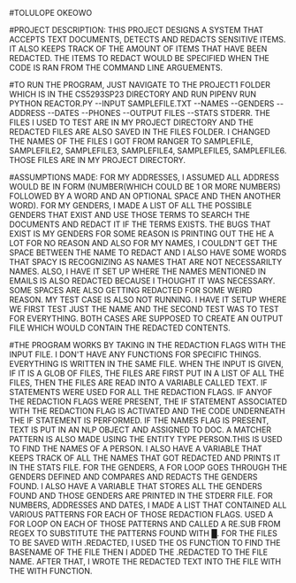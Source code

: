#TOLULOPE OKEOWO

#PROJECT DESCRIPTION: THIS PROJECT DESIGNS A SYSTEM THAT ACCEPTS TEXT DOCUMENTS, DETECTS AND REDACTS SENSITIVE ITEMS. IT ALSO KEEPS TRACK OF THE AMOUNT OF ITEMS THAT HAVE BEEN REDACTED. THE ITEMS TO REDACT WOULD BE SPECIFIED WHEN THE CODE IS RAN FROM THE COMMAND LINE ARGUEMENTS. 

#TO RUN THE PROGRAM, JUST NAVIGATE TO THE PROJECT1 FOLDER WHICH IS IN THE CS5293SP23 DIRECTORY AND RUN PIPENV RUN PYTHON REACTOR.PY --INPUT SAMPLEFILE.TXT --NAMES --GENDERS --ADDRESS --DATES --PHONES --OUTPUT FILES --STATS STDERR. THE FILES I USED TO TEST ARE IN MY PROJECT DIRECTORY AND THE REDACTED FILES ARE ALSO SAVED IN THE FILES FOLDER. I CHANGED THE NAMES OF THE FILES I GOT FROM RANGER TO SAMPLEFILE, SAMPLEFILE2, SAMPLEFILE3, SAMPLEFILE4, SAMPLEFILE5, SAMPLEFILE6. THOSE FILES ARE IN MY PROJECT DIRECTORY. 

#ASSUMPTIONS MADE: FOR MY ADDRESSES, I ASSUMED ALL ADDRESS WOULD BE IN FORM (NUMBER(WHICH COULD BE 1 OR MORE NUMBERS) FOLLOWED BY A WORD AND AN OPTIONAL SPACE AND THEN ANOTHER WORD). FOR MY GENDERS, I MADE A LIST OF ALL THE POSSIBLE GENDERS THAT EXIST AND USE THOSE TERMS TO SEARCH THE DOCUMENTS AND REDACT IT IF THE TERMS EXISTS. THE BUGS THAT EXIST IS MY GENDERS FOR SOME REASON IS PRINTING OUT THE HE A LOT FOR NO REASON AND ALSO FOR MY NAMES, I COULDN'T GET THE SPACE BETWEEN THE NAME TO REDACT AND I ALSO HAVE SOME WORDS THAT SPACY IS RECOGNIZING AS NAMES THAT ARE NOT NECESSARILTY NAMES. ALSO, I HAVE IT SET UP WHERE THE NAMES MENTIONED IN EMAILS IS ALSO REDACTED BECAUSE I THOUGHT IT WAS NECESSARY. SOME SPACES ARE ALSO GETTING REDACTED FOR SOME WEIRD REASON. MY TEST CASE IS ALSO NOT RUNNING. I HAVE IT SETUP WHERE WE FIRST TEST JUST THE NAME AND THE SECOND TEST WAS TO TEST FOR EVERYTHING. BOTH CASES ARE SUPPOSED TO CREATE AN OUTPUT FILE WHICH WOULD CONTAIN THE REDACTED CONTENTS.

#THE PROGRAM WORKS BY TAKING IN THE REDACTION FLAGS WITH THE INPUT FILE. I DON'T HAVE ANY FUNCTIONS FOR SPECIFIC THINGS. EVERYTHING IS WRITTEN IN THE SAME FILE. WHEN THE INPUT IS GIVEN, IF IT IS A GLOB OF FILES, THE FILES ARE FIRST PUT IN A LIST OF ALL THE FILES, THEN THE FILES ARE READ INTO A VARIABLE CALLED TEXT. IF STATEMENTS WERE USED FOR ALL THE REDACTION FLAGS. IF ANYOF THE REDACTION FLAGS WERE PRESENT, THE IF STATEMENT ASSOCIATED WITH THE REDACTION FLAG IS ACTIVATED AND THE CODE UNDERNEATH THE IF STATEMENT IS PERFORMED. IF THE NAMES FLAG IS PRESENT, TEXT IS PUT IN AN NLP OBJECT AND ASSIGNED TO DOC. A MATCHER PATTERN IS ALSO MADE USING THE ENTITY TYPE PERSON.THIS IS USED TO FIND THE NAMES OF A PERSON. I ALSO HAVE A VARIABLE THAT KEEPS TRACK OF ALL THE NAMES THAT GOT REDACTED AND PRINTS IT IN THE STATS FILE. FOR THE GENDERS, A FOR LOOP GOES THROUGH THE GENDERS DEFINED AND COMPARES AND REDACTS THE GENDERS FOUND. I ALSO HAVE A VARIABLE THAT STORES ALL THE GENDERS FOUND AND THOSE GENDERS ARE PRINTED IN THE STDERR FILE. FOR NUMBERS, ADDRESSES AND DATES, I MADE A LIST THAT CONTAINED ALL VARIOUS PATTERNS FOR EACH OF THOSE REDACTION FLAGS. USED A FOR LOOP ON EACH OF THOSE PATTERNS AND CALLED A RE.SUB FROM REGEX TO SUBSTITUTE THE PATTERNS FOUND WITH █. FOR THE FILES TO BE SAVED WITH .REDACTED, I USED THE OS FUNCTION TO FIND THE BASENAME OF THE FILE THEN I ADDED THE .REDACTED TO THE FILE NAME. AFTER THAT, I WROTE THE REDACTED TEXT INTO THE FILE WITH THE WITH FUNCTION.

#
